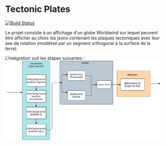 # Tectonic Plates
[![Build Status](https://travis-ci.com/ensg-j/test-cicd.svg?token=qHyWx82sEL2zYsT6n656&branch=master)](https://travis-ci.com/ensg-j/test-cicd)

Le projet consiste à un affichage d'un globe Worldwind sur lequel peuvent être afficher au choix les jsons contenant les plaques tectoniques avec leur axe de rotation (modélisé par un segment orthogonal à la surface de la terre). 


L'intégration suit les étapes suivantes :
![pipeline](pipeline.png)
